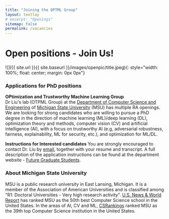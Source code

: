 ```yaml
---
title: "Joining the OPTML Group"
layout: textlay
# excerpt: "Openings"
sitemap: false
permalink: /vacancies
---
```


# Open positions - Join Us!

![]({{ site.url }}{{ site.baseurl }}/images/openpic/title.jpeg){: style="width: 100%; float: center; margin: 0px 0px"}

### Applications for PhD positions

**OPtimization and Trustworthy Machine Learning Group**  
Dr Liu's lab (OTPML Group) at the [Department of Computer Science and Engineering](https://www.cse.msu.edu/) of [Michigan State University](https://msu.edu/) (MSU) has multiple RA openings. We are looking for strong candidates who are willing to pursue a PhD degree in the direction of machine learning (ML)/deep learning (DL), optimization theory and methods, computer vision (CV) and artificial intelligence (Al), with a focus on trustworthy Al (e.g, adversarial robustness, fairness, explainability, ML for security, etc.), and optimization for ML/DL.

**Instructions for Interested candidates** 
You are strongly encouraged to contact Dr. Liu by [email](liusiji5@msu.edu), together with your resume and transcript. A full description of the application instructions can be found at the department website - [Future Graduate Students](https://www.cse.msu.edu/Students/Future_Grad/HowToApply.php). 
<!-- Applicants who would like to start in Spring semester (Jan. 2021) please contact Dr. Liu ASAP. -->

<!-- **About Pl**
Dr. Liu [Google Scholar](https://scholar.google.com/citations?user=C7dO_UgAAAAJ&hl=en) [Website](https://lsjxjtu.github.io) joined @MSU as Assistant Professor in Jan. 2021. From 2018 to 2020, he was a Research Staff Member at MIT-IBM Watson Al Lab, IBM Research. His research interest spans a broad range of areas, e.g, Al, ML/DL, optimization, CV, security, signal processing, and computational biology. His recent research focus is to make Al systems scalable and robust. As datasets, ML/DL models, and learning tasks become increasingly complex, getting ML/DL to scale calls for new advances in optimization methods and ML algorithm design. Moreover, as Al moves from the lab into the real world, ensuring its safety becomes an important requirement prior to its deployment. Dr. Liu's work has been published at top Al conferences, such as NeurIPS, ICML, ICLR, CVPR, ICCV, ECCV, AISTATS and AAAl. -->

### About Michigan State University

MSU is a public research university in East Lansing, Michigan. It is a member of the Association of American Universities and is classified among "R1: Doctoral Universities - Very high research activity". [U.S. News & World Report](https://www.usnews.com/best-graduate-schools/top-science-schools/computer-science-rankings) has ranked MSU as the 50th best Computer Science school in the United States. In the areas of Al, CV and ML, [CSRankings](http://csrankings.org/#/index?all) ranked MSU as the 39th top Computer Science institution in the United States.


<!-- <figure>
<img src="{{ site.url }}{{ site.baseurl }}/images/picpic/Gallery/DSC_0696.jpg" width="95%">
</figure> -->

